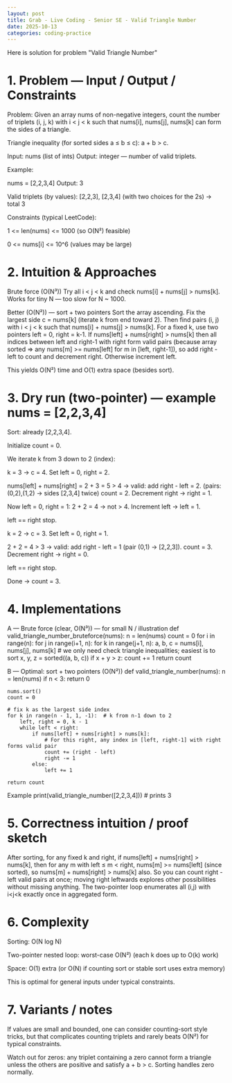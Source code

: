 ```yaml
---
layout: post
title: Grab - Live Coding - Senior SE - Valid Triangle Number
date: 2025-10-13
categories: coding-practice
---
```


Here is solution for problem "Valid Triangle Number"

# 1. Problem — Input / Output / Constraints

Problem: Given an array nums of non-negative integers, count the number of triplets (i, j, k) with i < j < k such that nums[i], nums[j], nums[k] can form the sides of a triangle.

Triangle inequality (for sorted sides a ≤ b ≤ c): a + b > c.

Input: nums (list of ints)
Output: integer — number of valid triplets.

Example:

nums = [2,2,3,4]
Output: 3

Valid triplets (by values):
[2,2,3], [2,3,4] (with two choices for the 2s) → total 3

Constraints (typical LeetCode):

1 <= len(nums) <= 1000 (so O(N²) feasible)

0 <= nums[i] <= 10^6 (values may be large)

# 2. Intuition & Approaches

Brute force (O(N³))
Try all i < j < k and check nums[i] + nums[j] > nums[k]. Works for tiny N — too slow for N ~ 1000.

Better (O(N²)) — sort + two pointers
Sort the array ascending. Fix the largest side c = nums[k] (iterate k from end toward 2). Then find pairs (i, j) with i < j < k such that nums[i] + nums[j] > nums[k]. For a fixed k, use two pointers left = 0, right = k-1. If nums[left] + nums[right] > nums[k] then all indices between left and right-1 with right form valid pairs (because array sorted ⇒ any nums[m] >= nums[left] for m in [left, right-1]), so add right - left to count and decrement right. Otherwise increment left.

This yields O(N²) time and O(1) extra space (besides sort).

# 3. Dry run (two-pointer) — example nums = [2,2,3,4]

Sort: already [2,2,3,4].

Initialize count = 0.

We iterate k from 3 down to 2 (index):

k = 3 → c = 4. Set left = 0, right = 2.

nums[left] + nums[right] = 2 + 3 = 5 > 4 → valid: add right - left = 2. (pairs: (0,2),(1,2) → sides [2,3,4] twice)
count = 2. Decrement right → right = 1.

Now left = 0, right = 1: 2 + 2 = 4 → not > 4. Increment left → left = 1.

left == right stop.

k = 2 → c = 3. Set left = 0, right = 1.

2 + 2 = 4 > 3 → valid: add right - left = 1 (pair (0,1) → [2,2,3]). count = 3. Decrement right → right = 0.

left == right stop.

Done → count = 3.

# 4. Implementations

A — Brute force (clear, O(N³)) — for small N / illustration
def valid_triangle_number_bruteforce(nums):
n = len(nums)
count = 0
for i in range(n):
for j in range(i+1, n):
for k in range(j+1, n):
a, b, c = nums[i], nums[j], nums[k] # we only need check triangle inequalities; easiest is to sort
x, y, z = sorted((a, b, c))
if x + y > z:
count += 1
return count

B — Optimal: sort + two pointers (O(N²))
def valid_triangle_number(nums):
n = len(nums)
if n < 3:
return 0

    nums.sort()
    count = 0

    # fix k as the largest side index
    for k in range(n - 1, 1, -1):  # k from n-1 down to 2
        left, right = 0, k - 1
        while left < right:
            if nums[left] + nums[right] > nums[k]:
                # For this right, any index in [left, right-1] with right forms valid pair
                count += (right - left)
                right -= 1
            else:
                left += 1

    return count

Example
print(valid_triangle_number([2,2,3,4])) # prints 3

# 5. Correctness intuition / proof sketch

After sorting, for any fixed k and right, if nums[left] + nums[right] > nums[k], then for any m with left ≤ m < right, nums[m] >= nums[left] (since sorted), so nums[m] + nums[right] > nums[k] also. So you can count right - left valid pairs at once; moving right leftwards explores other possibilities without missing anything. The two-pointer loop enumerates all (i,j) with i<j<k exactly once in aggregated form.

# 6. Complexity

Sorting: O(N log N)

Two-pointer nested loop: worst-case O(N²) (each k does up to O(k) work)

Space: O(1) extra (or O(N) if counting sort or stable sort uses extra memory)

This is optimal for general inputs under typical constraints.

# 7. Variants / notes

If values are small and bounded, one can consider counting-sort style tricks, but that complicates counting triplets and rarely beats O(N²) for typical constraints.

Watch out for zeros: any triplet containing a zero cannot form a triangle unless the others are positive and satisfy a + b > c. Sorting handles zero normally.
